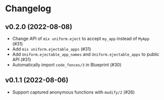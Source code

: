 # Changelog

## v0.2.0 (2022-08-08)

  * Change API of `mix uniform.eject` to accept `my_app` instead of `MyApp` (#31)
  * Add `mix uniform.ejectable_apps` (#31)
  * Add `Uniform.ejectable_app_names` and `Uniform.ejectable_apps` to public API (#31)
  * Automatically import `code_fences/3` in Blueprint (#30)

## v0.1.1 (2022-08-06)

  * Support captured anonymous functions with `modify/2` (#26)
